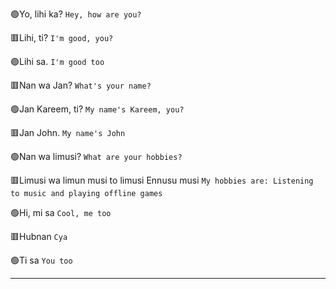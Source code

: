 🟢Yo, lihi ka?
`Hey, how are you?`

🟥Lihi, ti?
`I'm good, you?`

🟢Lihi sa.
`I'm good too`

🟥Nan wa Jan?
`What's your name?`

🟢Jan Kareem, ti?
`My name's Kareem, you?`

🟥Jan John.
`My name's John`

🟢Nan wa limusi?
`What are your hobbies?`

🟥Limusi wa limun musi to limusi Ennusu musi
`My hobbies are: Listening to music and playing offline games`

🟢Hi, mi sa
`Cool, me too`

🟥Hubnan
`Cya`

🟢Ti sa
`You too`

***
